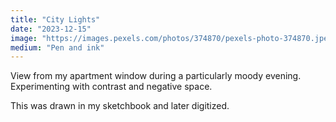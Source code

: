 ```yaml
---
title: "City Lights"
date: "2023-12-15"
image: "https://images.pexels.com/photos/374870/pexels-photo-374870.jpeg"
medium: "Pen and ink"
---
```


View from my apartment window during a particularly moody evening. Experimenting with contrast and negative space.

This was drawn in my sketchbook and later digitized.